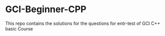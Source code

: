 # GCI-Beginner-CPP
This repo contains the solutions for the questions for entr-test of GCI C++ basic Course
